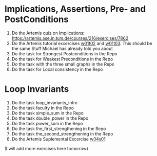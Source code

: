 # Implications, Assertions, Pre- and PostConditions
1. Do the Artemis quiz on Implications: https://artemis.ase.in.tum.de/courses/216/exercises/7862
2. Do the Artemis tutorial excercises [w01t02](https://artemis.ase.in.tum.de/courses/189/exercises6741) and [w01t03](https://artemis.ase.in.tum.de/courses/189/exercises/6742). This should be the same Stuff Michael has already told you about
3. Do the task for Strongest Postconditions in the Repo
4. Do the task for Weakest Preconditions in the Repo
5. Do the task with the three small graphs in the Repo
6. Do the task for Local consistency in the Repo

# Loop Invariants

1. Do the task loop_invariants_intro
2. Do the task faculty in the Repo
3. Do the task simple_sum in the Repo
4. Do the task double_power in the Repo
5. Do the task power_sum in the Repo
6. Do the task the_first_strengthening in the Repo
7. Do the task the_second_strengthening in the Repo
8. Do the Artemis Suplemental Excercise [w04s01](https://artemis.ase.in.tum.de/courses/189/exercises/6892)

(I will add more exercises here tomorrow)
